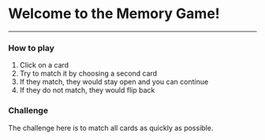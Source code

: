 # Welcome to the Memory Game!
---

### How to play

1. Click on a card
2. Try to match it by choosing a second card
3. If they match, they would stay open and you can continue
4. If they do not match, they would flip back

### Challenge

The challenge here is to match all cards as quickly as possible.
